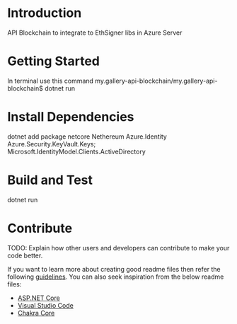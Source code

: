 # Introduction 
API Blockchain to integrate to EthSigner libs in Azure Server

# Getting Started
In terminal use this command 
my.gallery-api-blockchain/my.gallery-api-blockchain$ dotnet run

# Install Dependencies
  dotnet add package
  netcore
  Nethereum
  Azure.Identity
  Azure.Security.KeyVault.Keys;
  Microsoft.IdentityModel.Clients.ActiveDirectory

# Build and Test
 dotnet run

# Contribute
TODO: Explain how other users and developers can contribute to make your code better. 

If you want to learn more about creating good readme files then refer the following [guidelines](https://docs.microsoft.com/en-us/azure/devops/repos/git/create-a-readme?view=azure-devops). You can also seek inspiration from the below readme files:
- [ASP.NET Core](https://github.com/aspnet/Home)
- [Visual Studio Code](https://github.com/Microsoft/vscode)
- [Chakra Core](https://github.com/Microsoft/ChakraCore)